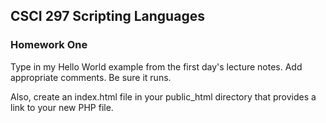## CSCI 297 Scripting Languages
### Homework One

Type in my Hello World example from the first day's lecture notes. Add appropriate comments. Be sure it runs.

Also, create an index.html file in your public_html directory that provides a link to your new PHP file.
